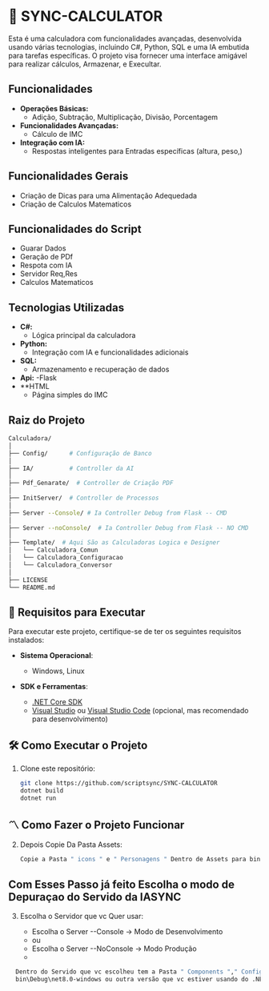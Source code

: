 # 🧮 SYNC-CALCULATOR

Esta é uma calculadora com funcionalidades avançadas, desenvolvida usando várias tecnologias, incluindo C#, Python, SQL e uma IA embutida para tarefas específicas. O projeto visa fornecer uma interface amigável para realizar cálculos, Armazenar, e Execultar.

## Funcionalidades

- **Operações Básicas:**
  - Adição, Subtração, Multiplicação, Divisão, Porcentagem
- **Funcionalidades Avançadas:**
  - Cálculo de IMC
- **Integração com IA:**
  - Respostas inteligentes para Entradas específicas (altura, peso,)

## Funcionalidades Gerais
- Criação de Dicas para uma Alimentação Adequedada
- Criação de Calculos Matematicos 

## Funcionalidades do Script
- Guarar Dados
- Geração de PDf
- Respota com IA
- Servidor Req,Res
- Calculos Matematicos 

## Tecnologias Utilizadas

- **C#:**
  - Lógica principal da calculadora
- **Python:**
  - Integração com IA e funcionalidades adicionais
- **SQL:**
  - Armazenamento e recuperação de dados
- **Api:**
  -Flask
- **HTML
  - Página simples do IMC

## Raiz do Projeto
```bash
Calculadora/
│
├── Config/      # Configuração de Banco
│
├── IA/          # Controller da AI 
│
├── Pdf_Genarate/  # Controller de Criação PDF
│
├── InitServer/  # Controller de Processos
│
├── Server --Console/ # Ia Controller Debug from Flask -- CMD
│
├── Server --noConsole/  # Ia Controller Debug from Flask -- NO CMD
│
├── Template/  # Aqui São as Calculadoras Logica e Designer
│   └── Calculadora_Comun 
│   └── Calculadora_Configuracao
│   └── Calculadora_Conversor
│
├── LICENSE 
└── README.md                 
```

## 🚀 Requisitos para Executar

Para executar este projeto, certifique-se de ter os seguintes requisitos instalados:

- **Sistema Operacional**:
  - Windows, Linux

- **SDK e Ferramentas**:
  - [.NET Core SDK](https://dotnet.microsoft.com/download](https://dotnet.microsoft.com/en-us/download))
  - [Visual Studio](https://visualstudio.microsoft.com/pt-br/downloads/) ou [Visual Studio Code](https://code.visualstudio.com/) (opcional, mas recomendado para desenvolvimento)

## 🛠️ Como Executar o Projeto

1. Clone este repositório:

   ```bash
   git clone https://github.com/scriptsync/SYNC-CALCULATOR
   dotnet build
   dotnet run
   ```
## 〽️ Como Fazer o Projeto Funcionar

2. Depois Copie Da Pasta Assets:
    ```bash
    Copie a Pasta " icons " e " Personagens " Dentro de Assets para bin\Debug\net8.0-windows ou outra versão que vc estiver usando do .NET
   ```

## Com Esses Passo já feito Escolha o modo de Depuraçao do Servido da IASYNC
3. Escolha o Servidor que vc Quer usar:
   
   - Escolha o Server --Console -> Modo de Desenvolvimento
   - ou
   - Escolha o Server --NoConsole -> Modo Produção
   - 
  ```bash
    Dentro do Servido que vc escolheu tem a Pasta " Components "," Config.ini "," Servidor.exe " Copie essas 3 para o
    bin\Debug\net8.0-windows ou outra versão que vc estiver usando do .NET, Sem isso vc não poderar usa a IA
  ```

